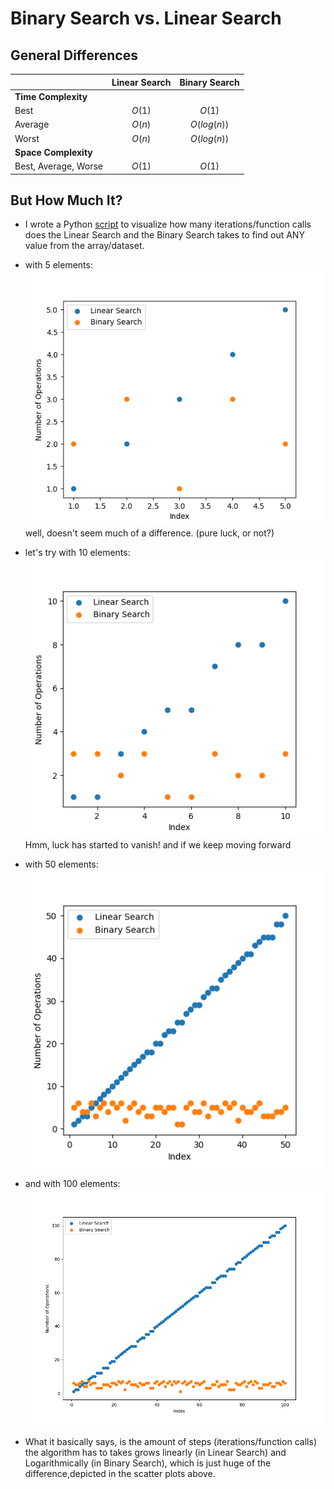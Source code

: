 # Binary Search vs. Linear Search

## General Differences
|                 |  Linear Search  |  Binary Search |
| --------------- | :-------------: | :-------------: |
|**Time Complexity**|                 |                 |
| Best            |      $O(1)$     |      $O(1)$     |
| Average         |      $O(n)$     |   $O(log(n))$   |
| Worst           |      $O(n)$     |   $O(log(n))$   |
|**Space Complexity**|                 |                 |
| Best, Average, Worse|      $O(1)$     |      $O(1)$     |

## But How Much It?

- I wrote a Python [script](lin_vs_bin.py) to visualize how many iterations/function calls does the Linear Search and the Binary Search takes to find out ANY value from the array/dataset.

- with 5 elements:\
![Alt text](lis_bin_5.png)
well, doesn't seem much of a difference. (pure luck, or not?)

- let's try with 10 elements:\
![Alt text](lis_bin_10.png)
Hmm, luck has started to vanish!
and if we keep moving forward

- with 50 elements:\
![Alt text](lis_bin_50.png)

- and with 100 elements:\
![Alt text](lis_bin_100.png)

- What it basically says, is the amount of steps (iterations/function calls) the algorithm has to takes grows linearly (in Linear Search) and Logarithmically (in Binary Search), which is just huge of the difference,depicted in the scatter plots above.
